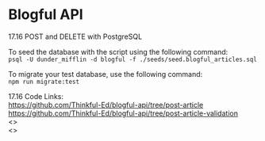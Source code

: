 # Blogful API

17.16 POST and DELETE with PostgreSQL

To seed the database with the script using the following command:  
    `psql -U dunder_mifflin -d blogful -f ./seeds/seed.blogful_articles.sql`

To migrate your test database, use the following command:  
    `npm run migrate:test`

17.16 Code Links:  
<https://github.com/Thinkful-Ed/blogful-api/tree/post-article>  
<https://github.com/Thinkful-Ed/blogful-api/tree/post-article-validation>  
<>  
<>  


